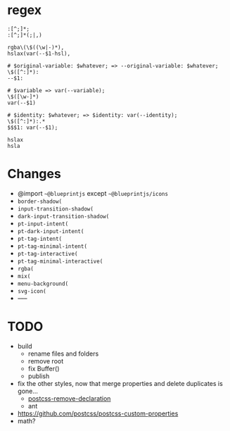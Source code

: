 # regex
```regex
:[^;]*;
:[^;]*(;|,)

rgba\(\$((\w|-)*),
hslax(var(--$1-hsl),

# $original-variable: $whatever; => --original-variable: $whatever;
\$([^:]*):
--$1:

# $variable => var(--variable);
\$([\w-]*)
var(--$1)

# $identity: $whatever; => $identity: var(--identity);
\$([^:]*):.*
$$$1: var(--$1);

hslax
hsla
```
# Changes
- @import `~@blueprintjs` except `~@blueprintjs/icons`
- `border-shadow(`
- `input-transition-shadow(`
- `dark-input-transition-shadow(`
- `pt-input-intent(`
- `pt-dark-input-intent(`
- `pt-tag-intent(`
- `pt-tag-minimal-intent(`
- `pt-tag-interactive(`
- `pt-tag-minimal-interactive(`
- `rgba(`
- `mix(`
- `menu-background(`
- `svg-icon(`
- –––

# TODO
- build
  - rename files and folders
  - remove root
  - fix Buffer()
  - publish
- fix the other styles, now that merge properties and delete duplicates is gone...
  - [postcss-remove-declaration](https://www.npmjs.com/package/postcss-remove-declaration/v/1.0.0)
  - ant
- https://github.com/postcss/postcss-custom-properties
- math?

